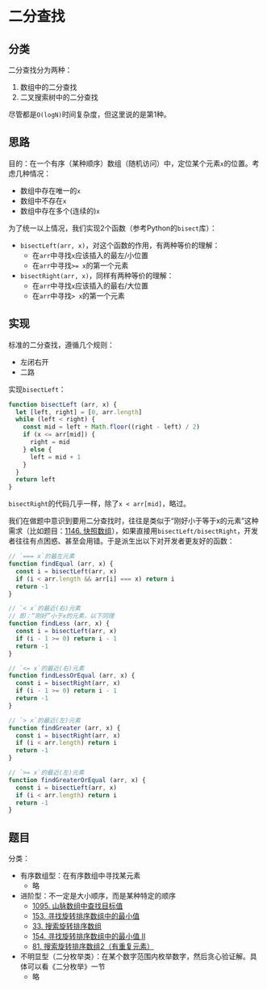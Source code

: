 # 二分查找

## 分类

二分查找分为两种：

1. 数组中的二分查找
1. 二叉搜索树中的二分查找

尽管都是`O(logN)`时间复杂度，但这里说的是第1种。

## 思路

目的：在一个有序（某种顺序）数组（随机访问）中，定位某个元素`x`的位置。考虑几种情况：

- 数组中存在唯一的`x`
- 数组中不存在`x`
- 数组中存在多个(连续的)`x`

为了统一以上情况，我们实现2个函数（参考Python的`bisect`库）：

- `bisectLeft(arr, x)`，对这个函数的作用，有两种等价的理解：
  - 在`arr`中寻找`x`应该插入的最左/小位置
  - 在`arr`中寻找`>= x`的第一个元素
- `bisectRight(arr, x)`，同样有两种等价的理解：
  - 在`arr`中寻找`x`应该插入的最右/大位置
  - 在`arr`中寻找`> x`的第一个元素

## 实现

标准的二分查找，遵循几个规则：

- 左闭右开
- 二路

实现`bisectLeft`：

```js
function bisectLeft (arr, x) {
  let [left, right] = [0, arr.length]
  while (left < right) {
    const mid = left + Math.floor((right - left) / 2)
    if (x <= arr[mid]) {
      right = mid
    } else {
      left = mid + 1
    }
  }
  return left
}
```

`bisectRight`的代码几乎一样，除了`x < arr[mid]`，略过。

我们在做题中意识到要用二分查找时，往往是类似于“刚好小于等于x的元素”这种需求（比如题目：[1146. 快照数组](https://leetcode-cn.com/problems/snapshot-array/)），如果直接用`bisectLeft/bisectRight`，开发者往往有点困惑、甚至会用错。于是派生出以下对开发者更友好的函数：

```js
// `=== x`的最左元素
function findEqual (arr, x) {
  const i = bisectLeft(arr, x)
  if (i < arr.length && arr[i] === x) return i
  return -1
}

// `< x`的最近(右)元素
// 即：“刚好”小于x的元素，以下同理
function findLess (arr, x) {
  const i = bisectLeft(arr, x)
  if (i - 1 >= 0) return i - 1
  return -1
}

// `<= x`的最近(右)元素
function findLessOrEqual (arr, x) {
  const i = bisectRight(arr, x)
  if (i - 1 >= 0) return i - 1
  return -1
}

// `> x`的最近(左)元素
function findGreater (arr, x) {
  const i = bisectRight(arr, x)
  if (i < arr.length) return i
  return -1
}

// `>= x`的最近(左)元素
function findGreaterOrEqual (arr, x) {
  const i = bisectLeft(arr, x)
  if (i < arr.length) return i
  return -1
}
```

## 题目

分类：

- 有序数组型：在有序数组中寻找某元素
  - 略
- 进阶型：不一定是大小顺序，而是某种特定的顺序
  - [1095. 山脉数组中查找目标值](https://leetcode-cn.com/problems/find-in-mountain-array/)
  - [153. 寻找旋转排序数组中的最小值](https://leetcode-cn.com/problems/find-minimum-in-rotated-sorted-array/)
  - [33. 搜索旋转排序数组](https://leetcode-cn.com/problems/search-in-rotated-sorted-array/)
  - [154. 寻找旋转排序数组中的最小值 II](https://leetcode-cn.com/problems/find-minimum-in-rotated-sorted-array-ii/)
  - [81. 搜索旋转排序数组2（有重复元素）](https://leetcode-cn.com/problems/search-in-rotated-sorted-array-ii/submissions/)
- 不明显型（二分枚举类）：在某个数字范围内枚举数字，然后贪心验证解。具体可以看《二分枚举》一节
  - 略

